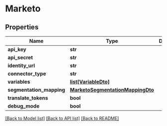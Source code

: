 # Marketo

## Properties
Name | Type | Description | Notes
------------ | ------------- | ------------- | -------------
**api_key** | **str** |  | 
**api_secret** | **str** |  | 
**identity_url** | **str** |  | 
**connector_type** | **str** |  | 
**variables** | [**list[VariableDto]**](VariableDto.md) |  | [optional] 
**segmentation_mapping** | [**MarketoSegmentationMappingDto**](MarketoSegmentationMappingDto.md) |  | [optional] 
**translate_tokens** | **bool** |  | [optional] 
**debug_mode** | **bool** |  | [optional] 

[[Back to Model list]](../README.md#documentation-for-models) [[Back to API list]](../README.md#documentation-for-api-endpoints) [[Back to README]](../README.md)


